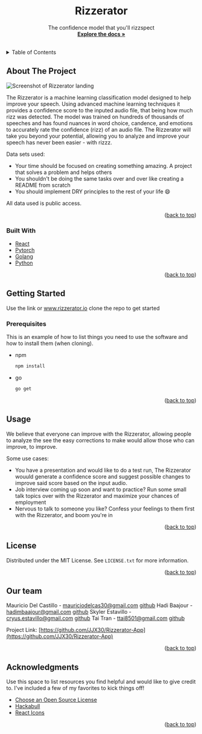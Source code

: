<br />
<div align="center">
  <h1 align="center">Rizzerator</h1>

  <p align="center">
    The confidence model that you'll rizzspect
    <br />
    <a href="https://github.com/JJX30/Rizzerator-App"><strong>Explore the docs »</strong></a>
    <br />
    <br />
  </p>
</div>



<!-- TABLE OF CONTENTS -->
<details>
  <summary>Table of Contents</summary>
  <ol>
    <li>
      <a href="#about-the-project">About The Project</a>
      <ul>
        <li><a href="#built-with">Built With</a></li>
      </ul>
    </li>
    <li>
      <a href="#getting-started">Getting Started</a>
      <ul>
        <li><a href="#prerequisites">Prerequisites</a></li>
      </ul>
    </li>
    <li><a href="#usage">Usage</a></li>
    <li><a href="#license">License</a></li>
    <li><a href="#contact">Contact</a></li>
    <li><a href="#acknowledgments">Acknowledgments</a></li>
  </ol>
</details>



<!-- ABOUT THE PROJECT -->
## About The Project

![Screenshot of Rizzerator landing](./images/ss1.png)

The Rizzerator is a machine learning classification model designed to help improve your speech. Using advanced machine learning techniques it provides a confidence score to the inputed audio file, that being how much rizz was detected. The model was trained on hundreds of thousands of speeches and has found nuances in word choice, candence, and emotions to accurately rate the confidence (rizz) of an audio file. The Rizzerator will take you beyond your potential, allowing you to analyze and improve your speech has never been easier - with rizzz.

Data sets used:
* Your time should be focused on creating something amazing. A project that solves a problem and helps others
* You shouldn't be doing the same tasks over and over like creating a README from scratch
* You should implement DRY principles to the rest of your life :smile:

All data used is public access.

<p align="right">(<a href="#readme-top">back to top</a>)</p>



### Built With
* [React](https://react.dev/)
* [Pytorch](https://pytorch.org/)
* [Golang](https://go.dev/)
* [Python](https://www.python.org/)

<p align="right">(<a href="#readme-top">back to top</a>)</p>



<!-- GETTING STARTED -->
## Getting Started

Use the link or www.rizzerator.io clone the repo to get started

### Prerequisites

This is an example of how to list things you need to use the software and how to install them (when cloning).
* npm
  ```sh
  npm install
  ```
* go
  ```sh
  go get
  ```

<p align="right">(<a href="#readme-top">back to top</a>)</p>



<!-- USAGE EXAMPLES -->
## Usage

We believe that everyone can improve with the Rizzerator, allowing people to analyze the see the easy corrections to make would allow those who can improve, to improve.

Some use cases:
* You have a presentation and would like to do a test run, The Rizzerator wouuld generate a confidence score and suggest possible changes to improve said score based on the input audio.
* Job interview coming up soon and want to practice? Run some small talk topics over with the Rizzerator and maximize your chances of employment
* Nervous to talk to someone you like? Confess your feelings to them first with the Rizzerator, and boom you're in

<p align="right">(<a href="#readme-top">back to top</a>)</p>

<!-- LICENSE -->
## License

Distributed under the MIT License. See `LICENSE.txt` for more information.

<p align="right">(<a href="#readme-top">back to top</a>)</p>



<!-- CONTACT -->
## Our team

Mauricio Del Castillo - mauriciodelcas30@gmail.com [github](https://github.com/JJX30)
Hadi Baajour - hadimbaajour@gmail.com [github](https://github.com/hadiplays)
Skyler Estavillo - cryus.estavillo@gmail.com [github](https://github.com/cyrus-estavillo)
Tai Tran - ttai8501@gmail.com [github](https://github.com/taiphlosion)

Project Link: [https://github.com/JJX30/Rizzerator-App](https://github.com/JJX30/Rizzerator-App)

<p align="right">(<a href="#readme-top">back to top</a>)</p>



<!-- ACKNOWLEDGMENTS -->
## Acknowledgments

Use this space to list resources you find helpful and would like to give credit to. I've included a few of my favorites to kick things off!

* [Choose an Open Source License](https://choosealicense.com)
* [Hackabull](https://www.hackabull.dev/)
* [React Icons](https://react-icons.github.io/react-icons/search)

<p align="right">(<a href="#readme-top">back to top</a>)</p>
